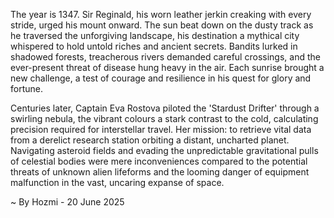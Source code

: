 
The year is 1347.  Sir Reginald, his worn leather jerkin creaking with every stride, urged his mount onward. The sun beat down on the dusty track as he traversed the unforgiving landscape, his destination a mythical city whispered to hold untold riches and ancient secrets.  Bandits lurked in shadowed forests, treacherous rivers demanded careful crossings, and the ever-present threat of disease hung heavy in the air.  Each sunrise brought a new challenge, a test of courage and resilience in his quest for glory and fortune.


Centuries later, Captain Eva Rostova piloted the 'Stardust Drifter' through a swirling nebula, the vibrant colours a stark contrast to the cold, calculating precision required for interstellar travel.  Her mission: to retrieve vital data from a derelict research station orbiting a distant, uncharted planet.  Navigating asteroid fields and evading the unpredictable gravitational pulls of celestial bodies were mere inconveniences compared to the potential threats of unknown alien lifeforms and the looming danger of equipment malfunction in the vast, uncaring expanse of space.

~ By Hozmi - 20 June 2025
